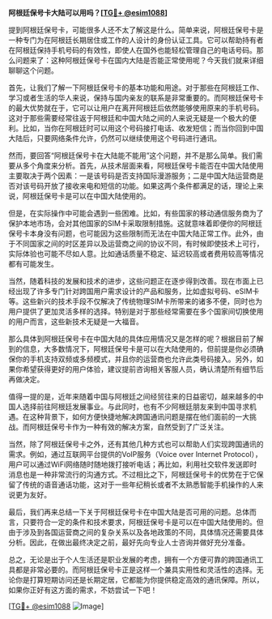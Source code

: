 **阿根廷保号卡大陆可以用吗？[[TG💪+ @esim1088](https://t.me/s/esim1088)]**

提到阿根廷保号卡，可能很多人还不太了解这是什么。简单来说，阿根廷保号卡是一种专门为在阿根廷长期居住或工作的人设计的身份认证工具。它可以帮助持有者在阿根廷保持手机号码的有效性，即使人在国外也能轻松管理自己的电话号码。那么问题来了：这种阿根廷保号卡在国内大陆是否能正常使用呢？今天我们就来详细聊聊这个问题。

首先，让我们了解一下阿根廷保号卡的基本功能和用途。对于那些在阿根廷工作、学习或者生活的华人来说，保持与国内亲友的联系是非常重要的。而阿根廷保号卡的最大优势就在于，它可以让用户在离开阿根廷后依然能够使用原来的手机号码。这对于那些需要经常往返于阿根廷和中国大陆之间的人来说无疑是一个极大的便利。比如，当你在阿根廷时可以用这个号码接打电话、收发短信；而当你回到中国大陆后，只要网络条件允许，仍然可以继续使用这个号码进行通讯。

然而，要回答“阿根廷保号卡在大陆能不能用”这个问题，并不是那么简单。我们需要从多个角度来分析。首先，从技术层面来看，阿根廷保号卡能否在中国大陆使用主要取决于两个因素：一是该号码是否支持国际漫游服务；二是中国大陆运营商是否对该号码开放了接收来电和短信的功能。如果这两个条件都满足的话，理论上来说，阿根廷保号卡是可以在中国大陆使用的。

但是，在实际操作中可能会遇到一些困难。比如，有些国家的移动通信服务商为了保护本地市场，会对其他国家的SIM卡采取限制措施。这就意味着即便你的阿根廷保号卡本身没有问题，也可能因为这些限制而无法在中国大陆正常工作。此外，由于不同国家之间的时区差异以及运营商之间的协议不同，有时候即使技术上可行，实际体验也可能不尽如人意。比如通话质量不稳定、延迟较高或者费用较高等情况都有可能发生。

当然，随着科技的发展和技术的进步，这些问题正在逐步得到改善。现在市面上已经出现了许多专门针对跨国用户需求设计的产品和服务，比如虚拟号码、eSIM卡等。这些新兴的技术手段不仅解决了传统物理SIM卡所带来的诸多不便，同时也为用户提供了更加灵活多样的选择。特别是对于那些经常需要在多个国家间切换使用的用户而言，这些新技术无疑是一大福音。

那么具体到阿根廷保号卡在中国大陆的具体应用情况又是怎样的呢？根据目前了解到的信息，大多数情况下，阿根廷保号卡是可以在大陆使用的，但前提是你必须确保你的手机支持双频或多频模式，并且你的运营商也允许此类号码接入。另外，如果你希望获得更好的用户体验，建议提前咨询相关客服人员，确认清楚所有细节后再做决定。

值得一提的是，近年来随着中国与阿根廷之间经贸往来的日益密切，越来越多的中国人选择前往阿根廷发展事业。与此同时，也有不少阿根廷朋友来到中国寻求机遇。在这种背景下，如何方便快捷地解决跨国通讯问题是摆在他们面前的一大挑战。而阿根廷保号卡作为一种有效的解决方案，自然受到了广泛关注。

当然，除了阿根廷保号卡之外，还有其他几种方式也可以帮助人们实现跨国通讯的需求。例如，通过互联网平台提供的VoIP服务（Voice over Internet Protocol），用户可以通过WiFi网络随时随地拨打接听电话；再比如，利用社交软件发送即时消息也是一种非常流行的沟通方式。不过相比之下，阿根廷保号卡的优势在于它保留了传统的语音通话功能，这对于一些年纪稍长或者不太熟悉智能手机操作的人来说更为友好。

最后，我们再来总结一下关于阿根廷保号卡在中国大陆是否可用的问题。总体而言，只要符合一定的条件和技术要求，阿根廷保号卡是可以在中国大陆使用的。但由于涉及到各国运营商之间的复杂关系以及各地政策的不同，具体情况还需要具体分析。因此，在做出最终决定之前，最好先向专业人士咨询并做好充分准备。

总之，无论是出于个人生活还是职业发展的考虑，拥有一个方便可靠的跨国通讯工具都是非常必要的。而阿根廷保号卡正是这样一个兼具实用性和灵活性的选择。无论你是打算短期访问还是长期定居，它都能为你提供稳定高效的通讯保障。所以，如果你正好有这方面的需求，不妨尝试一下吧！

[[TG💪+ @esim1088](https://t.me/s/esim1088) ![Image](https://i.postimg.cc/4NQfJmqS/Snipaste-2025-05-13-00-14-12.png)]
